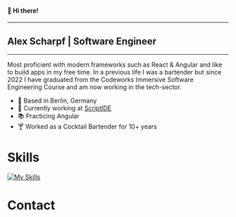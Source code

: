 #### 👋 Hi there! 
---

##  Alex Scharpf | Software Engineer

---

Most proficient with modern frameworks such as React & Angular and like to build apps in my free time. In a previous life I was a bartender but since 2022 I have graduated from the Codeworks Immersive Software Engineering Course and am now working in the tech-sector.

* 📍 Based in Berlin, Germany
* 🦾 Currently working at [ScriptIDE](https://github.com/AScharpf/Scriptide)
* 📚 Practicing Angular
* 🍸 Worked as a Cocktail Bartender for 10+ years

# Skills

[![My Skills](https://skillicons.dev/icons?i=js,ts,html,css,react)](https://skillicons.dev)

# Contact

